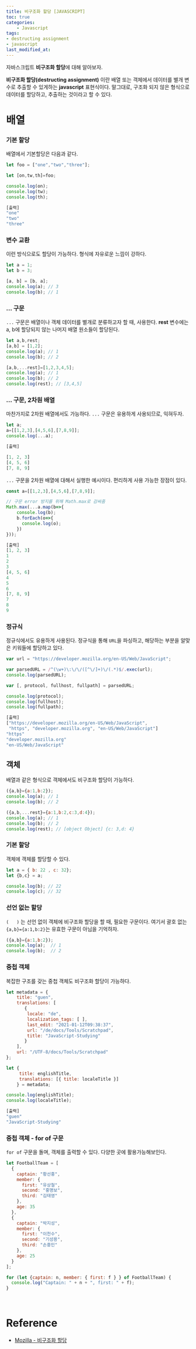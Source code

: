 ```yaml
---
title: 비구조화 할당 [JAVASCRIPT]
toc: true
categories:	
    - Javascript
tags:
- destructing assignment
- javascript
last_modified_at: 
---
```


 자바스크립트 **비구조화 할당**에 대해 알아보자.

**비구조화 할당(destructing assignment)** 이란 배열 또는 객체에서 데이터를 별개 변수로 추출할 수 있게하는 **javascript** 표현식이다.  말그대로, 구조화 되지 않은 형식으로 데이터를 할당하고, 추출하는 것이라고 할 수 있다.

# 배열

### 기본 할당

배열에서 기본할당은 다음과 같다.

```javascript
let foo = ["one","two","three"];

let [on,tw,th]=foo;

console.log(on);
console.log(tw);
console.log(th);

[출력]
"one"
"two"
"three"
```

### 변수 교환

이런 방식으로도 할당이 가능하다. 형식에 자유로운 느낌이 강하다.

````javascript
let a = 1;
let b = 3;

[a, b] = [b, a];
console.log(a); // 3
console.log(b); // 1
````



### ... 구문

`...` 구문은 배열이나 객체 데이터를 별개로 분류하고자 할 때, 사용한다. **rest** 변수에는 a, b에 할당되지 않는 나머지 배열 원소들이 할당된다.

```javascript
let a,b,rest;
[a,b] = [1,2];
console.log(a); // 1
console.log(b); // 2

[a,b,...rest]=[1,2,3,4,5];
console.log(a); // 1
console.log(b); // 2
console.log(rest); // [3,4,5]
```

### ... 구문, 2차원 배열

마찬가지로 2차원 배열에서도 가능하다. `...` 구문은 유용하게 사용되므로, 익혀두자.

```javascript
let a;
a=[[1,2,3],[4,5,6],[7,8,9]];
console.log(...a);

[출력]

[1, 2, 3]
[4, 5, 6]
[7, 8, 9]
```

 `...` 구문을 2차원 배열에 대해서 실행한 예시이다. 편리하게 사용 가능한 장점이 있다.

```javascript
const a=[[1,2,3],[4,5,6],[7,8,9]];

// 구문 error 방지를 위해 Math.max로 감싸줌
Math.max(...a.map(b=>{
    console.log(b);
	b.forEach(o=>{
      console.log(o);
    })
}));

[출력]
[1, 2, 3]
1
2
3
[4, 5, 6]
4
5
6
[7, 8, 9]
7
8
9
```

### 정규식

 정규식에서도 유용하게 사용된다. 정규식을 통해 `URL`을 파싱하고, 해당하는 부분을 알맞은 키워들에 할당하고 있다.

```javascript
var url = "https://developer.mozilla.org/en-US/Web/JavaScript";

var parsedURL = /^(\w+)\:\/\/([^\/]+)\/(.*)$/.exec(url);
console.log(parsedURL); 

var [, protocol, fullhost, fullpath] = parsedURL;

console.log(protocol); 
console.log(fullhost);
console.log(fullpath);

[출력]
["https://developer.mozilla.org/en-US/Web/JavaScript", 
 "https", "developer.mozilla.org", "en-US/Web/JavaScript"]
"https"
"developer.mozilla.org"
"en-US/Web/JavaScript"
```





## 객체

배열과 같은 형식으로 객체에서도 비구조화 할당이 가능하다.

```javascript
({a,b}={a:1,b:2});
console.log(a); // 1
console.log(b); // 2

({a,b,...rest}={a:1,b:2,c:3,d:4});
console.log(a); // 1
console.log(b); // 2
console.log(rest); // [object Object] {c: 3,d: 4}
```



### 기본 할당

객체에 객체를 할당할 수 있다.

````javascript
let a = { b: 22 , c: 32};
let {b,c} = a;

console.log(b); // 22
console.log(c); // 32
````

### 선언 없는 할당

`(   )` 는 선언 없이 객체에 비구조화 할당을 할 때, 필요한 구문이다. 여기서 괄호 없는 `{a,b}={a:1,b:2}`는 유효한 구문이 아님을 기억하자.

```javascript
({a,b}={a:1,b:2});
console.log(a);  // 1
console.log(b);  // 2
```

### 중첩 객체

복잡한 구조를 갖는 중첩 객체도 비구조화 할당이 가능하다.

```javascript
let metadata = {
    title: "guen",
    translations: [
       {
        locale: "de",
        localization_tags: [ ],
        last_edit: "2021-01-12T09:38:37",
        url: "/de/docs/Tools/Scratchpad",
        title: "JavaScript-Studying"
       }
    ],
    url: "/UTF-8/docs/Tools/Scratchpad"
};

let { 
     title: englishTitle, 
     translations: [{ title: localeTitle }] 
    } = metadata;

console.log(englishTitle); 
console.log(localeTitle);  

[출력]
"guen"
"JavaScript-Studying"
```

### 중첩 객체 - for of 구문

`for of` 구문을 돌며, 객체를 출력할 수 있다. 다양한 곳에 활용가능해보인다.

```javascript
let FootballTeam = [
  {
    captain: "황선홍",
    member: {
      first: "유상철",
      second: "홍명보",
      third: "김태영"
    },
    age: 35
  },
  {
    captain: "박지성",
    member: {
      first: "이천수",
      second: "기성용",
      third: "손흥민"
    },
    age: 25
  }
];

for (let {captain: n, member: { first: f } } of FootballTeam) {
  console.log("Captain: " + n + ", first: " + f);
}
```



<br/>

# Reference

- [Mozilla - 비구조화 할당](https://developer.mozilla.org.cach3.com/ko/docs/Web/JavaScript/Reference/Operators/Destructuring_assignment)

